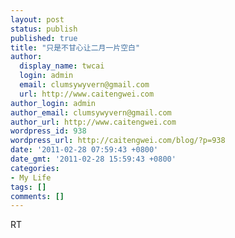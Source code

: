 ```yaml
---
layout: post
status: publish
published: true
title: "只是不甘心让二月一片空白"
author:
  display_name: twcai
  login: admin
  email: clumsywyvern@gmail.com
  url: http://www.caitengwei.com
author_login: admin
author_email: clumsywyvern@gmail.com
author_url: http://www.caitengwei.com
wordpress_id: 938
wordpress_url: http://caitengwei.com/blog/?p=938
date: '2011-02-28 07:59:43 +0800'
date_gmt: '2011-02-28 15:59:43 +0800'
categories:
- My Life
tags: []
comments: []
---
```

<p>RT</p>
